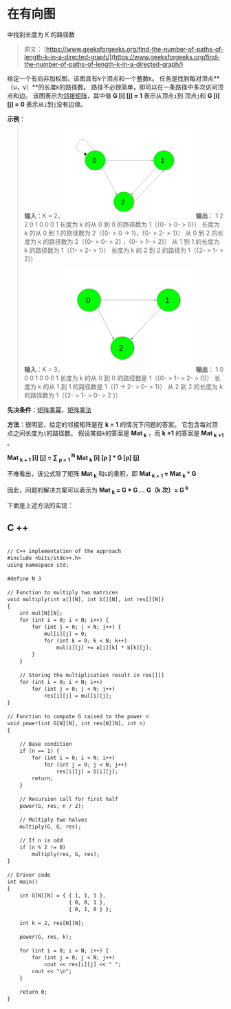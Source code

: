 # 在有向图

中找到长度为 K 的路径数

> 原文： [https://www.geeksforgeeks.org/find-the-number-of-paths-of-length-k-in-a-directed-graph/](https://www.geeksforgeeks.org/find-the-number-of-paths-of-length-k-in-a-directed-graph/)

给定一个有向非加权图，该图具有`N`个顶点和一个整数`K`。 任务是找到每对顶点**（u，v）**的长度`K`的路径数。 路径不必很简单，即可以在一条路径中多次访问顶点和边。
该图表示为[邻接矩阵](http://www.geeksforgeeks.org/graph-and-its-representations/)，其中值 **G [i] [j] = 1** 表示从顶点`i`到 顶点`j`和 **G [i] [j] = 0** 表示从`i`到`j`没有边缘。

**示例**：

> **输入**：K = 2，
> ![](img/78e899912130bd39bf65cdd52626e851.png)
> **输出**：
> 1 2 2
> 0 1 0
> 0 0 1
> 长度为 k 的从 0 到 0 的路径数为 1（{0- > 0- > 0}）
> 长度为 k 的从 0 到 1 的路径数为 2（{0- > 0 -> 1}，{0- > 2- > 1}）
> 从 0 到 2 的长度为 k 的路径数为 2（{0- > 0- > 2} ，{0- > 1- > 2}）
> 从 1 到 1 的长度为 k 的路径数为 1（{1- > 2- > 1}）
> 长度为 k 的 2 到 2 的路径为 1（{2- > 1- > 2}）
> 
> **输入**：K = 3，
> ![](img/c75d36558b147a6b373a56621645a7af.png)
> **输出**：
> 1 0 0
> 0 1 0
> 0 0 1
> 长度为 k 的从 0 到 0 的路径数是 1（{0- > 1- > 2- > 0}）
> 长度为 k 的从 1 到 1 的路径数是 1（{1 -> 2- > 0- > 1}）
> 从 2 到 2 的长度为 k 的路径数为 1（{2- > 1- > 0- > 2 }）

**先决条件**：[矩阵乘幂](http://www.geeksforgeeks.org/matrix-exponentiation/)，[矩阵乘法](https://www.geeksforgeeks.org/c-program-multiply-two-matrices/)

**方法**：很明显，给定的邻接矩阵是在 **k = 1** 的情况下问题的答案。 它包含每对顶点之间长度为`1`的路径数。
假设某些`k`的答案是 **Mat <sub>k</sub>** ，而 **k +1** 的答案是 **Mat <sub>k +1</sub>** 。

**Mat <sub>k + 1</sub> [i] [j] = ∑ <sub>p = 1</sub> <sup>N</sup> Mat <sub>k</sub> [i] [p ] * G [p] [j]**

不难看出，该公式除了矩阵 **Mat <sub>k</sub>** 和`G`的乘积，即 **Mat <sub>k + 1</sub> = Mat <sub>k</sub> * G**

因此，问题的解决方案可以表示为 **Mat <sub>k</sub> = G * G *…* G（k 次）= G <sup>k</sup>**

下面是上述方法的实现：

## C ++

```

// C++ implementation of the approach 
#include <bits/stdc++.h> 
using namespace std; 

#define N 3 

// Function to multiply two matrices 
void multiply(int a[][N], int b[][N], int res[][N]) 
{ 
    int mul[N][N]; 
    for (int i = 0; i < N; i++) { 
        for (int j = 0; j < N; j++) { 
            mul[i][j] = 0; 
            for (int k = 0; k < N; k++) 
                mul[i][j] += a[i][k] * b[k][j]; 
        } 
    } 

    // Storing the multiplication result in res[][] 
    for (int i = 0; i < N; i++) 
        for (int j = 0; j < N; j++) 
            res[i][j] = mul[i][j]; 
} 

// Function to compute G raised to the power n 
void power(int G[N][N], int res[N][N], int n) 
{ 

    // Base condition 
    if (n == 1) { 
        for (int i = 0; i < N; i++) 
            for (int j = 0; j < N; j++) 
                res[i][j] = G[i][j]; 
        return; 
    } 

    // Recursion call for first half 
    power(G, res, n / 2); 

    // Multiply two halves 
    multiply(G, G, res); 

    // If n is odd 
    if (n % 2 != 0) 
        multiply(res, G, res); 
} 

// Driver code 
int main() 
{ 
    int G[N][N] = { { 1, 1, 1 }, 
                    { 0, 0, 1 }, 
                    { 0, 1, 0 } }; 

    int k = 2, res[N][N]; 

    power(G, res, k); 

    for (int i = 0; i < N; i++) { 
        for (int j = 0; j < N; j++) 
            cout << res[i][j] << " "; 
        cout << "\n"; 
    } 

    return 0; 
} 

```